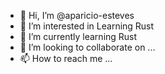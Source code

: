 - 👋 Hi, I’m @aparicio-esteves
- 👀 I’m interested in Learning Rust
- 🌱 I’m currently learning Rust
- 💞️ I’m looking to collaborate on ...
- 📫 How to reach me ...

<!---
aparicio-esteves/aparicio-esteves is a ✨ special ✨ repository because its `README.md` (this file) appears on your GitHub profile.
You can click the Preview link to take a look at your changes.
--->
